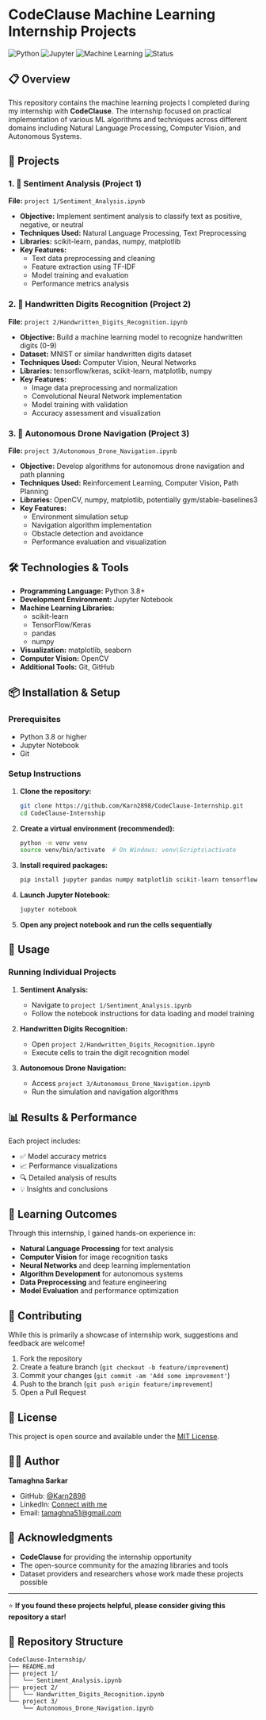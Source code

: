 # CodeClause Machine Learning Internship Projects

![Python](https://img.shields.io/badge/Python-3.8+-blue.svg)
![Jupyter](https://img.shields.io/badge/Jupyter-Notebook-orange.svg)
![Machine Learning](https://img.shields.io/badge/Machine%20Learning-Projects-green.svg)
![Status](https://img.shields.io/badge/Status-Completed-success.svg)

## 📋 Overview

This repository contains the machine learning projects I completed during my internship with **CodeClause**. The internship focused on practical implementation of various ML algorithms and techniques across different domains including Natural Language Processing, Computer Vision, and Autonomous Systems.

## 🚀 Projects

### 1. 📝 Sentiment Analysis (Project 1)
**File:** `project 1/Sentiment_Analysis.ipynb`

- **Objective:** Implement sentiment analysis to classify text as positive, negative, or neutral
- **Techniques Used:** Natural Language Processing, Text Preprocessing
- **Libraries:** scikit-learn, pandas, numpy, matplotlib
- **Key Features:**
  - Text data preprocessing and cleaning
  - Feature extraction using TF-IDF
  - Model training and evaluation
  - Performance metrics analysis

### 2. 🔢 Handwritten Digits Recognition (Project 2)
**File:** `project 2/Handwritten_Digits_Recognition.ipynb`

- **Objective:** Build a machine learning model to recognize handwritten digits (0-9)
- **Dataset:** MNIST or similar handwritten digits dataset
- **Techniques Used:** Computer Vision, Neural Networks
- **Libraries:** tensorflow/keras, scikit-learn, matplotlib, numpy
- **Key Features:**
  - Image data preprocessing and normalization
  - Convolutional Neural Network implementation
  - Model training with validation
  - Accuracy assessment and visualization

### 3. 🚁 Autonomous Drone Navigation (Project 3)
**File:** `project 3/Autonomous_Drone_Navigation.ipynb`

- **Objective:** Develop algorithms for autonomous drone navigation and path planning
- **Techniques Used:** Reinforcement Learning, Computer Vision, Path Planning
- **Libraries:** OpenCV, numpy, matplotlib, potentially gym/stable-baselines3
- **Key Features:**
  - Environment simulation setup
  - Navigation algorithm implementation
  - Obstacle detection and avoidance
  - Performance evaluation and visualization

## 🛠️ Technologies & Tools

- **Programming Language:** Python 3.8+
- **Development Environment:** Jupyter Notebook
- **Machine Learning Libraries:**
  - scikit-learn
  - TensorFlow/Keras
  - pandas
  - numpy
- **Visualization:** matplotlib, seaborn
- **Computer Vision:** OpenCV
- **Additional Tools:** Git, GitHub

## 📦 Installation & Setup

### Prerequisites
- Python 3.8 or higher
- Jupyter Notebook
- Git

### Setup Instructions

1. **Clone the repository:**
   ```bash
   git clone https://github.com/Karn2898/CodeClause-Internship.git
   cd CodeClause-Internship
   ```

2. **Create a virtual environment (recommended):**
   ```bash
   python -m venv venv
   source venv/bin/activate  # On Windows: venv\Scripts\activate
   ```

3. **Install required packages:**
   ```bash
   pip install jupyter pandas numpy matplotlib scikit-learn tensorflow opencv-python seaborn
   ```

4. **Launch Jupyter Notebook:**
   ```bash
   jupyter notebook
   ```

5. **Open any project notebook and run the cells sequentially**

## 🚀 Usage

### Running Individual Projects

1. **Sentiment Analysis:**
   - Navigate to `project 1/Sentiment_Analysis.ipynb`
   - Follow the notebook instructions for data loading and model training

2. **Handwritten Digits Recognition:**
   - Open `project 2/Handwritten_Digits_Recognition.ipynb`
   - Execute cells to train the digit recognition model

3. **Autonomous Drone Navigation:**
   - Access `project 3/Autonomous_Drone_Navigation.ipynb`
   - Run the simulation and navigation algorithms

## 📊 Results & Performance

Each project includes:
- ✅ Model accuracy metrics
- 📈 Performance visualizations
- 🔍 Detailed analysis of results
- 💡 Insights and conclusions

## 🎯 Learning Outcomes

Through this internship, I gained hands-on experience in:
- **Natural Language Processing** for text analysis
- **Computer Vision** for image recognition tasks
- **Neural Networks** and deep learning implementation
- **Algorithm Development** for autonomous systems
- **Data Preprocessing** and feature engineering
- **Model Evaluation** and performance optimization

## 🤝 Contributing

While this is primarily a showcase of internship work, suggestions and feedback are welcome!

1. Fork the repository
2. Create a feature branch (`git checkout -b feature/improvement`)
3. Commit your changes (`git commit -am 'Add some improvement'`)
4. Push to the branch (`git push origin feature/improvement`)
5. Open a Pull Request

## 📄 License

This project is open source and available under the [MIT License](LICENSE).

## 👨‍💻 Author

**Tamaghna Sarkar**
- GitHub: [@Karn2898](https://github.com/Karn2898)
- LinkedIn: [Connect with me](https://linkedin.com/in/your-profile)
- Email: tamaghna51@gmail.com

## 🙏 Acknowledgments

- **CodeClause** for providing the internship opportunity
- The open-source community for the amazing libraries and tools
- Dataset providers and researchers whose work made these projects possible

---

⭐ **If you found these projects helpful, please consider giving this repository a star!**

## 📂 Repository Structure
```
CodeClause-Internship/
├── README.md
├── project 1/
│   └── Sentiment_Analysis.ipynb
├── project 2/
│   └── Handwritten_Digits_Recognition.ipynb
└── project 3/
    └── Autonomous_Drone_Navigation.ipynb
```